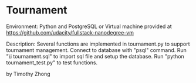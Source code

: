 Tournament
====================
Environment:
    Python and PostgreSQL
    or
    Virtual machine provided at https://github.com/udacity/fullstack-nanodegree-vm

Description:
    Several functions are implemented in tournament.py to support tournament management.
    Connect to database with "psql" command.
    Run "\i tournament.sql" to import sql file and setup the database.
    Run "python tournament_test.py" to test functions.

by Timothy Zhong

